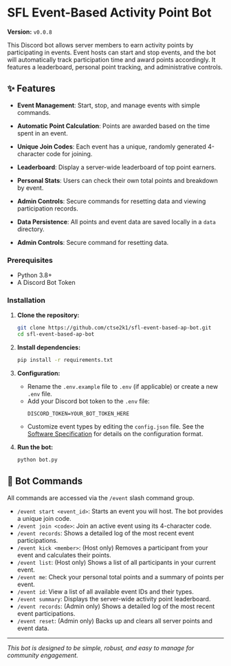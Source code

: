 # SFL Event-Based Activity Point Bot

**Version:** `v0.0.8`

This Discord bot allows server members to earn activity points by participating in events. Event hosts can start and stop events, and the bot will automatically track participation time and award points accordingly. It features a leaderboard, personal point tracking, and administrative controls.

## ✨ Features

- **Event Management**: Start, stop, and manage events with simple commands.
- **Automatic Point Calculation**: Points are awarded based on the time spent in an event.
- **Unique Join Codes**: Each event has a unique, randomly generated 4-character code for joining.
- **Leaderboard**: Display a server-wide leaderboard of top point earners.
- **Personal Stats**: Users can check their own total points and breakdown by event.
- **Admin Controls**: Secure commands for resetting data and viewing participation records.
- **Data Persistence**: All points and event data are saved locally in a `data` directory.

- **Admin Controls**: Secure command for resetting data.

### Prerequisites

- Python 3.8+
- A Discord Bot Token

### Installation

1.  **Clone the repository:**
    ```bash
    git clone https://github.com/ctse2k1/sfl-event-based-ap-bot.git
    cd sfl-event-based-ap-bot
    ```

2.  **Install dependencies:**
    ```bash
    pip install -r requirements.txt
    ```

3.  **Configuration:**
    - Rename the `.env.example` file to `.env` (if applicable) or create a new `.env` file.
    - Add your Discord bot token to the `.env` file:
      ```
      DISCORD_TOKEN=YOUR_BOT_TOKEN_HERE
      ```
    - Customize event types by editing the `config.json` file. See the [Software Specification](SOFTWARE_SPECIFICATION.md) for details on the configuration format.

4.  **Run the bot:**
    ```bash
    python bot.py
    ```

## 🤖 Bot Commands

All commands are accessed via the `/event` slash command group.

-   `/event start <event_id>`: Starts an event you will host. The bot provides a unique join code.
-   `/event join <code>`: Join an active event using its 4-character code.
-   `/event records`: Shows a detailed log of the most recent event participations.
-   `/event kick <member>`: (Host only) Removes a participant from your event and calculates their points.
-   `/event list`: (Host only) Shows a list of all participants in your current event.
-   `/event me`: Check your personal total points and a summary of points per event.
-   `/event id`: View a list of all available event IDs and their types.
-   `/event summary`: Displays the server-wide activity point leaderboard.
-   `/event records`: (Admin only) Shows a detailed log of the most recent event participations.
-   `/event reset`: (Admin only) Backs up and clears all server points and event data.

---
*This bot is designed to be simple, robust, and easy to manage for community engagement.*
